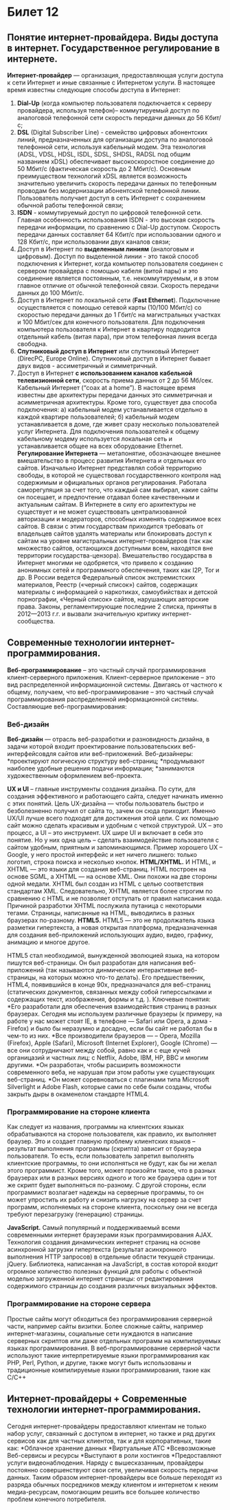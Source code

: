 # Билет 12
## Понятие интернет-провайдера. Виды доступа в интернет. Государственное регулирование в интернете.

**Интернет-провайдер** — организация, предоставляющая услуги доступа к сети Интернет и иные связанные с Интернетом услуги.
В настоящее время известны следующие способы доступа в Интернет:
1. **Dial-Up** (когда компьютер пользователя подключается к серверу провайдера, используя телефон)– коммутируемый доступ по аналоговой телефонной сети скорость передачи данных до 56 Кбит/с; 
2. **DSL** (Digital Subscriber Line) - семейство цифровых абонентских линий, предназначенных для организации доступа по аналоговой телефонной сети, используя кабельный модем. Эта технология (ADSL, VDSL, HDSL, ISDL, SDSL, SHDSL, RADSL под общим названием xDSL) обеспечивает высокоскоростное соединение до 50 Мбит/с (фактическая скорость до 2 Мбит/с). Основным преимуществом технологий xDSL является возможность значительно увеличить скорость передачи данных по телефонным проводам без модернизации абонентской телефонной линии. Пользователь получает доступ в сеть Интернет с сохранением обычной работы телефонной связи;
3. **ISDN** - коммутируемый доступ по цифровой телефонной сети. Главная особенность использования ISDN - это высокая скорость передачи информации, по сравнению с Dial-Up доступом. Скорость передачи данных составляет 64 Кбит/с при использовании одного и 128 Кбит/с, при использовании двух каналов связи;
4. Доступ в Интернет по **выделенным линиям** (аналоговым и цифровым). Доступ по выделенной линии - это такой способ подключения к Интернет, когда компьютер пользователя соединен с сервером провайдера с помощью кабеля (витой пары) и это соединение является постоянным, т.е. некоммутируемым, и в этом главное отличие от обычной телефонной связи. Скорость передачи данных до 100 Мбит/c.
5. Доступ в Интернет по локальной сети (**Fast Ethernet**). Подключение осуществляется с помощью сетевой карты (10/100 Мбит/с) со скоростью передачи данных до 1 Гбит/с на магистральных участках и 100 Мбит/сек для конечного пользователя. Для подключения компьютера пользователя к Интернет в квартиру подводится отдельный кабель (витая пара), при этом телефонная линия всегда свободна.
6. **Спутниковый доступ в Интернет** или спутниковый Интернет (DirecPC, Europe Online). Спутниковый доступ в Интернет бывает двух видов - ассиметричный и симметричный.
7. Доступ в Интернет **с использованием каналов кабельной телевизионной сети**, скорость приема данных от 2 до 56 Мб/сек. Кабельный Интернет (“coax at a home”). В настоящее время известны две архитектуры передачи данных это симметричная и асимметричная архитектуры. Кроме того, существует два способа подключения: а) кабельный модем устанавливается отдельно в каждой квартире пользователей; б) кабельный модем устанавливается в доме, где живет сразу несколько пользователей услуг Интернета. Для подключения пользователей к общему кабельному модему используется локальная сеть и устанавливается общее на всех оборудование Ethernet.
**Регулирование Интернета** — метапонятие, обозначающее внешнее вмешательство в процесс развития Интернета и отдельных его сайтов. Изначально Интернет представлял собой территорию свободы, в которой не существовал государственного контроля над содержимым и официальных органов регулирования. Работала саморегуляция за счет того, что каждый сам выбирал, какие сайты он посещает, и предпочтение отдавал более качественным и актуальным сайтам. В Интернете в силу его архитектуры не существует и не может существовать централизованной авторизации и модераторов, способных изменять содержимое всех сайтов. В связи с этим государствам приходится требовать от владельцев сайтов удалять материалы или блокировать доступ к сайтам на уровне магистральных интернет-провайдеров (так как множество сайтов, остающихся доступными всем, находятся вне территории государства-цензора). Вмешательство государства в Интернет многими не одобряется, что привело к созданию анонимных сетей и программного обеспечения, таких как I2P, Tor и др.
В России ведется Федеральный список экстремистских материалов, Реестр («черный список») сайтов, содержащих материалы с информацией о наркотиках, самоубийствах и детской порнографии, «Черный список» сайтов, нарушающих авторские права. Законы, регламентирующие последние 2 списка, приняты в 2012—2013 г.г. и вызвали значительную критику интернет-сообщества.

## Современные технологии интернет-программирования.
**Веб-программирование** – это частный случай программирования клиент-серверного приложения. Клиент-серверное приложение – это вид распределенной информационной системы. Двигаясь от частного к общему, получаем, что веб-программирование – это частный случай программирования распределенной информационной системы.
Составляющие веб-программирования:
### Веб-дизайн
**Веб-дизайн** — отрасль веб-разработки и разновидность дизайна, в задачи которой входит проектирование пользовательских веб-интерфейсовдля сайтов или веб-приложений.
Веб-дизайнеры:
*проектируют логическую структуру веб-страниц;
*продумывают наиболее удобные решения подачи информации;
*занимаются художественным оформлением веб-проекта.

**UX и UI** – главные инструменты создания дизайна. По сути, для создания эффективного и работающего сайта, следует начинать именно с этих понятий. Цель UX-дизайна — чтобы пользователь быстро и безболезненно получил от сайта то, зачем он сюда приходит. Именно UX/UI лучше всего подходят для достижения этой цели. С их помощью сайт можно сделать красивым и удобным с четкой структурой. UX – это процесс, а UI – это инструмент. UX шире UI и включает в себя это понятие. Но у них одна цель – сделать взаимодействие пользователя с сайтом удобным, приятным и запоминающимся. Пример хорошего UX – Google, у него простой интерфейс и нет ничего лишнего: только логотип, строка поиска и несколько кнопок.
**HTML/XHTML.**  И HTML, и XHTML — это языки для создания веб-страниц. HTML построен на основе SGML, а XHTML — на основе XML. Они похожи на две стороны одной медали. XHTML был создан из HTML с целью соответствия стандартам XML. Следовательно, XHTML является более строгим по сравнению с HTML и не позволяет отступать от правил написания кода.
Причиной разработки XHTML послужила путаница с некоторыми тегами. Страницы, написанные на HTML, выводились в разных браузерах по-разному.
**HTML5.** HTML5 — это не продолжатель языка разметки гипертекста, а новая открытая платформа, предназначенная для создания веб-приложений использующих аудио, видео, графику, анимацию и многое другое.

HTML5 стал необходимой, вынужденной эволюцией языка, на котором пишутся веб-страницы. Он был разработан для написания веб-приложений (так называются динмические интерактивные веб-страницы, на которых можно что-то делать). Его предшественник, HTML4, появившийся в конце 90х, предназначался для веб-страниц (статических документов, связанных между собой гиперссылками и содержащих текст, изображения, формы и т.д. ).
Ключевые понятия:
*Его разработали для обеспечения взаимодействия страниц в разных браузерах. Сегодня мы используем различные браузеры (к примеру, на работе у нас может стоят IE, в телефоне — Safari или Opera, а дома -Firefox) и было бы неразумно и досадно, если бы сайт не работал бы в чем-то из них.
*Все производители браузеров — – Opera, Mozilla (Firefox), Apple (Safari), Microsoft (Internet Explorer), Google (Chrome) — все они сотрудничают между собой, равно как и с еще кучей органицазий и частных лиц: с Netflix, Adobe, IBM, HP, BBC и многим другими.
*Он разработан, чтобы расширить возможности современного веба, не нарушая при этом работы уже существующих веб-страниц.
*Он может соревноваться с плагинами типа Microsoft Silverlight и Adobe Flash, которые сами по себе были созданы, чтобы закрыть дыры в окаменелом стандарте HTML4.
### Программирование на стороне клиента
Как следует из названия, программы на клиентских языках обрабатываются на стороне пользователя, как правило, их выполняет браузер. Это и создает главную проблему клиентских языков – результат выполнения программы (скрипта) зависит от браузера пользователя. То есть, если пользователь запретил выполнять клиентские программы, то они исполняться не будут, как бы ни желал этого программист. Кроме того, может произойти такое, что в разных браузерах или в разных версиях одного и того же браузера один и тот же скрипт будет выполняться по-разному. С другой стороны, если программист возлагает надежды на серверные программы, то он может упростить их работу и снизить нагрузку на сервер за счет программ, исполняемых на стороне клиента, поскольку они не всегда требуют перезагрузку (генерацию) страницы. 

**JavaScript.** Самый популярный и поддерживаемый всеми современными интернет браузерами язык программирования
AJAX. Технология создания динамических интернет страниц на основе асинхронной загрузки гипертекста (результат асинхронного выполнения HTTP запросов) в отдельные области текущей страницы. 
 jQuery. Библиотека, написанная на JavaScript, в состав которой входит огромное количество полезных функций для работы с объектной моделью загруженной интернет страницы: от редактирования содержимого страницы до создания различных визуальных эффектов. 
### Программирование на стороне сервера
Простые сайты могут обходиться без программирования серверной части, например сайты визитки. Более сложные сайты, например интернет-магазины, социальные сети нуждаются в написание серверных скриптов или даже отдельных программ на компилируемых языках программирования. В веб-программирование серверной части используют такие интерпретируемые языки программирования как PHP, Perl, Python, и другие, также могут быть использованы и традиционные компилируемые языки программирования, такие как C/C++

## Интернет-провайдеры + Современные технологии интернет-программирования.
Сегодня интернет-провайдеры предоставляют клиентам не только набор услуг, связанный с доступом в интернет, но также и ряд других сервисов как для частных клиентов, так и для корпоративных, такие как:
*Облачное хранение данных
*Виртуальные АТС
*Всевозможные Веб-сервисы и ресурсы
*Выступают в роли хостингов
*Предоставляют услуги видеонаблюдения. 
Наряду с вышесказанным, провайдеры постоянно совершенствуют свои сети, увеличивая скорость передачи данных. Таким образом интернет-провайдеры все больше переходят из разряда обычных посредников между клиентом и интернетом к неким медиа-ресурсам, помогающим решить все большее количество проблем конечного потребителя.

